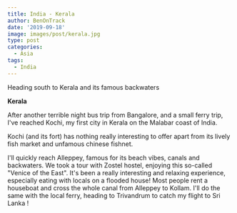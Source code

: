 ```yaml
---
title: India - Kerala
author: BenOnTrack
date: '2019-09-18'
image: images/post/kerala.jpg
type: post
categories:
  - Asia
tags:
  - India
---
```



Heading south to Kerala and its famous backwaters

<b> Kerala </b>

After another terrible night bus trip from Bangalore, and a small ferry trip, I've reached Kochi, my first city in Kerala on the Malabar coast of India.

Kochi (and its fort) has nothing really interesting to offer apart from its lively fish market and unfamous chinese fishnet.



I'll quickly reach Alleppey, famous for its beach vibes, canals and backwaters. We took a tour with Zostel hostel, enjoying this so-called "Venice of the East". It's been a really interesting and relaxing experience, especially eating with locals on a flooded house! Most people rent a houseboat and cross the whole canal from Alleppey to Kollam. I'll do the same with the local ferry, heading to Trivandrum to catch my flight to Sri Lanka !




